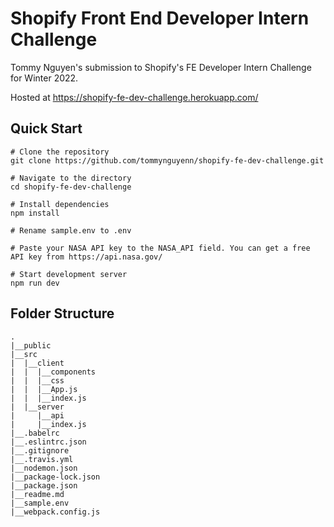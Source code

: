 # Shopify Front End Developer Intern Challenge
Tommy Nguyen's submission to Shopify's FE Developer Intern Challenge for Winter 2022.

Hosted at https://shopify-fe-dev-challenge.herokuapp.com/

## Quick Start
```
# Clone the repository
git clone https://github.com/tommynguyenn/shopify-fe-dev-challenge.git

# Navigate to the directory
cd shopify-fe-dev-challenge

# Install dependencies
npm install

# Rename sample.env to .env

# Paste your NASA API key to the NASA_API field. You can get a free API key from https://api.nasa.gov/

# Start development server
npm run dev
```

## Folder Structure
```
.
|__public
|__src
|  |__client
|  |  |__components
|  |  |__css
|  |  |__App.js
|  |  |__index.js
|  |__server
|     |__api
|     |__index.js
|__.babelrc
|__.eslintrc.json
|__.gitignore
|__.travis.yml
|__nodemon.json
|__package-lock.json
|__package.json
|__readme.md
|__sample.env
|__webpack.config.js
```
